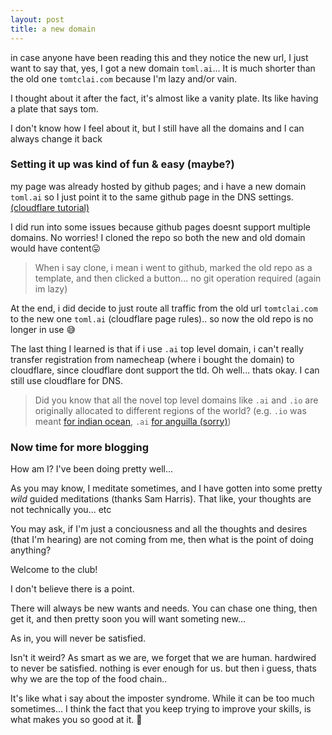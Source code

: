 ```yaml
---
layout: post
title: a new domain
---
```


in case anyone have been reading this and they notice the new url, I just want to say that, yes, I got a new domain `toml.ai`... 
It is much shorter than the old one `tomtclai.com` because I'm lazy and/or vain.  

I thought about it after the fact, it's almost like a vanity plate. Its like having a plate that says tom.

I don't know how I feel about it, but I still have all the domains and I can always change it back

### Setting it up was kind of fun & easy (maybe?)

my page was already hosted by github pages; and i have a new domain `toml.ai` so I just point it to the same github page in the DNS settings. [(cloudflare tutorial)](https://blog.cloudflare.com/secure-and-fast-github-pages-with-cloudflare/)

I did run into some issues because github pages doesnt support multiple domains. No worries! I cloned the repo so both the new and old domain would have content😛

> When i say clone, i mean i went to github, marked the old repo as a template, and then clicked a button... no git operation required (again im lazy)

At the end, i did decide to just route all traffic from the old url `tomtclai.com` to the new one `toml.ai` (cloudflare page rules).. so now the old repo is no longer in use 😅

The last thing I learned is that if i use `.ai` top level domain, i can't really transfer registration from namecheap (where i bought the domain) to cloudflare, since cloudflare dont support the tld. Oh well... thats okay. I can still use cloudflare for DNS.

> Did you know that all the novel top level domains like `.ai` and `.io` are originally allocated to different regions of the world? (e.g. `.io` was meant [for indian ocean](https://en.wikipedia.org/wiki/.io), `.ai` [for anguilla (sorry)](https://en.wikipedia.org/wiki/.ai))

### Now time for more blogging

How am I? I've been doing pretty well... 

As you may know, I meditate sometimes, and I have gotten into some pretty *wild* guided meditations (thanks Sam Harris). That like, your thoughts are not technically you... etc

You may ask, if I'm just a conciousness and all the thoughts and desires (that I'm hearing) are not coming from me, then what is the point of doing anything? 

Welcome to the club!

I don't believe there is a point. 

There will always be new wants and needs. You can chase one thing, then get it, and then pretty soon you will want someting new...

As in, you will never be satisfied. 
 
Isn't it weird? As smart as we are, we forget that we are human. hardwired to never be satisfied. nothing is ever enough for us. but then i guess, thats why we are the top of the food chain..

It's like what i say about the imposter syndrome. While it can be too much sometimes... I think the fact that you keep trying to improve your skills, is what makes you so good at it. 🛫



